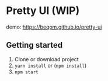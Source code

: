 # Pretty UI (WIP)

demo: https://beqom.github.io/pretty-ui

## Getting started

1. Clone or download project
2. `yarn install` or (`npm install`)
3. `npm start`
